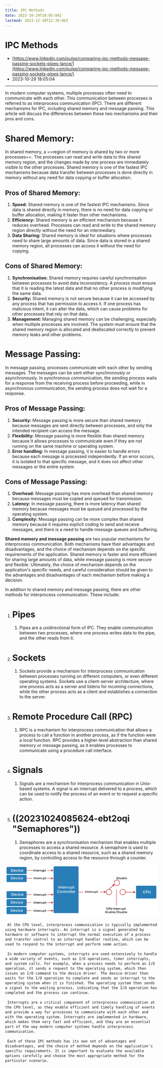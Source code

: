 ```yaml
---
title: IPC Methods
date: 2023-10-29T18:05:04Z
lastmod: 2023-12-30T22:39:06Z
---
```


# IPC Methods

* [https://www.linkedin.com/pulse/comparing-ipc-methods-message-passing-sockets-pipes-lance/](https://www.linkedin.com/pulse/comparing-ipc-methods-message-passing-sockets-pipes-lance/)
* 2023-10-29 18:05:04

---

In modern computer systems, multiple processes often need to communicate with each other. This communication between processes is referred to as interprocess communication (IPC). There are different mechanisms for IPC, including shared memory and message passing. This article will discuss the differences between these two mechanisms and their pros and cons.

# **Shared Memory:**

In shared memory, a ==region of memory is shared by two or more processes==. The processes can read and write data to this shared memory region, and the changes made by one process are immediately visible to the other processes. Shared memory is one of the fastest IPC mechanisms because data transfer between processes is done directly in memory without any need for data copying or buffer allocation.

## **Pros of Shared Memory:**

1. **Speed:**  Shared memory is one of the fastest IPC mechanisms. Since data is shared directly in memory, there is no need for data copying or buffer allocation, making it faster than other mechanisms.
2. **Efficiency:**  Shared memory is an efficient mechanism because it reduces overhead. Processes can read and write to the shared memory region directly without the need for an intermediary.
3. **Data Sharing:**  Shared memory is ideal for situations where processes need to share large amounts of data. Since data is stored in a shared memory region, all processes can access it without the need for copying.

## **Cons of Shared Memory:**

1. **Synchronisation:**  Shared memory requires careful synchronisation between processes to avoid data inconsistency. A process must ensure that it is reading the latest data and that no other process is modifying the same data.
2. **Security:**  Shared memory is not secure because it can be accessed by any process that has permission to access it. If one process has malicious intent, it can alter the data, which can cause problems for other processes that rely on that data.
3. **Management:**  Managing shared memory can be challenging, especially when multiple processes are involved. The system must ensure that the shared memory region is allocated and deallocated correctly to prevent memory leaks and other problems.

# **Message Passing:**

In message passing, processes communicate with each other by sending messages. The messages can be sent either synchronously or asynchronously. In synchronous communication, the sending process waits for a response from the receiving process before proceeding, while in asynchronous communication, the sending process does not wait for a response.

## **Pros of Message Passing:**

1. **Security:**  Message passing is more secure than shared memory because messages are sent directly between processes, and only the intended recipient can access the message.
2. **Flexibility:**  Message passing is more flexible than shared memory because it allows processes to communicate even if they are not running on the same machine or operating system.
3. **Error handling:**  In message passing, it is easier to handle errors because each message is processed independently. If an error occurs, it is isolated to that specific message, and it does not affect other messages or the entire system.

## **Cons of Message Passing:**

1. **Overhead:**  Message passing has more overhead than shared memory because messages must be copied and queued for transmission.
2. **Latency:**  In message passing, there is more latency than shared memory because messages must be queued and processed by the operating system.
3. **Complexity:**  Message passing can be more complex than shared memory because it requires explicit coding to send and receive messages, and there is a need to handle message queues and buffering.

**Shared memory and message passing** are two popular mechanisms for interprocess communication. Both mechanisms have their advantages and disadvantages, and the choice of mechanism depends on the specific requirements of the application. Shared memory is faster and more efficient for sharing large amounts of data, while message passing is more secure and flexible. Ultimately, the choice of mechanism depends on the application's specific needs, and careful consideration should be given to the advantages and disadvantages of each mechanism before making a decision.

In addition to shared memory and message passing, there are other methods for interprocess communication. These include:

1. # **Pipes**

    1. Pipes are a unidirectional form of IPC. They enable communication between two processes, where one process writes data to the pipe, and the other reads from it.
2. # **Sockets**

    1. Sockets provide a mechanism for interprocess communication between processes running on different computers, or even different operating systems. Sockets use a client-server architecture, where one process acts as a server and listens for incoming connections, while the other process acts as a client and establishes a connection to the server.
3. # **Remote Procedure Call (RPC)**

    1. RPC is a mechanism for interprocess communication that allows a process to call a function in another process, as if the function were a local function. RPC provides a higher-level abstraction than shared memory or message passing, as it enables processes to communicate using a procedure call interface.
4. # **Signals**

    1. Signals are a mechanism for interprocess communication in Unix-based systems. A signal is an interrupt delivered to a process, which can be used to notify the process of an event or to request a specific action.
5. # ((20231024085624-ebt2oqi "Semaphores"))

    1. Semaphores are a synchronisation mechanism that enables multiple processes to access a shared resource. A semaphore is used to coordinate access to a shared resource, such as a shared memory region, by controlling access to the resource through a counter.

​![No alt text provided for this image](assets/1676772996446-20231029180504-vke1jbc.png)​

     At the CPU level, interprocess communication is typically implemented using hardware interrupts. An interrupt is a signal generated by hardware or software to interrupt the normal execution of a process and transfer control to an interrupt handler routine, which can be used to respond to the interrupt and perform some action.

     In modern computer systems, interrupts are used extensively to handle a wide variety of events, such as I/O operations, timer interrupts, and system calls. For example, when a process needs to perform an I/O operation, it sends a request to the operating system, which then issues an I/O command to the device driver. The device driver then waits for the I/O operation to complete and sends an interrupt to the operating system when it is finished. The operating system then sends a signal to the waiting process, indicating that the I/O operation has completed and the process can continue.

     Interrupts are a critical component of interprocess communication at the CPU level, as they enable efficient and timely handling of events and provide a way for processes to communicate with each other and with the operating system. Interrupts are implemented in hardware, which makes them very fast and efficient, and they are an essential part of the way modern computer systems handle interprocess communication.

     Each of these IPC methods has its own set of advantages and disadvantages, and the choice of method depends on the application's specific requirements. It is important to evaluate the available options carefully and choose the most appropriate method for the particular scenario.
